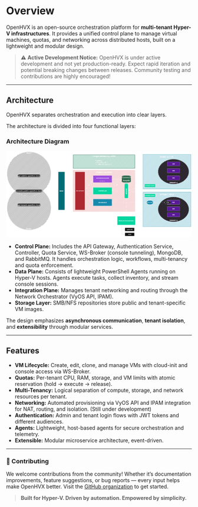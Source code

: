 # Overview

OpenHVX is an open-source orchestration platform for **multi-tenant Hyper-V infrastructures**. It provides a unified control plane to manage virtual machines, quotas, and networking across distributed hosts, built on a lightweight and modular design.

> ⚠️ **Active Development Notice:** OpenHVX is under active development and not yet production-ready.
> Expect rapid iteration and potential breaking changes between releases.
> Community testing and contributions are highly encouraged!

---

## Architecture

OpenHVX separates orchestration and execution into clear layers.

The architecture is divided into four functional layers:

### Architecture Diagram

![Architecture Diagram Placeholder](/assets/schema.openhvx.dark.png)

- **Control Plane:** Includes the API Gateway, Authentication Service, Controller, Quota Service, WS-Broker (console tunneling), MongoDB, and RabbitMQ. It handles orchestration logic, workflows, multi-tenancy and quota enforcement.
- **Data Plane:** Consists of lightweight PowerShell Agents running on Hyper-V hosts. Agents execute tasks, collect inventory, and stream console sessions.
- **Integration Plane:** Manages tenant networking and routing through the Network Orchestrator (VyOS API, IPAM).
- **Storage Layer:** SMB/NFS repositories store public and tenant-specific VM images.

The design emphasizes **asynchronous communication**, **tenant isolation**, and **extensibility** through modular services.

---

## Features

- **VM Lifecycle:** Create, edit, clone, and manage VMs with cloud-init and console access via WS-Broker.
- **Quotas:** Per-tenant CPU, RAM, storage, and VM limits with atomic reservation (hold → execute → release).
- **Multi-Tenancy:** Logical separation of compute, storage, and network resources per tenant.
- **Networking:** Automated provisioning via VyOS API and IPAM integration for NAT, routing, and isolation. (Still under development)
- **Authentication:** Admin and tenant login flows with JWT tokens and different audiences.
- **Agents:** Lightweight, host-based agents for secure orchestration and telemetry.
- **Extensible:** Modular microservice architecture, event-driven.

---

### 🤝 Contributing

We welcome contributions from the community! Whether it’s documentation improvements, feature suggestions, or bug reports — every input helps make OpenHVX better. Visit the [GitHub organization](https://github.com/openhvx) to get started.

> **Built for Hyper-V. Driven by automation. Empowered by simplicity.**
